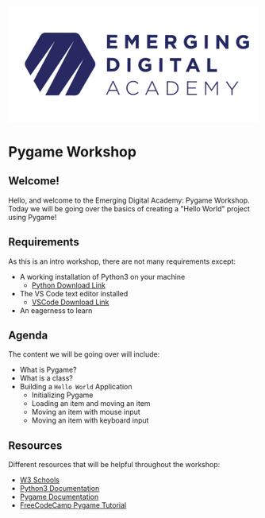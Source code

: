 ![Alt te](./static/eda-logo-purple.png)

# Pygame Workshop

<!-- ## [Workshop Video](https://vimeo.com/771394146/cc7597882b) -->

## Welcome!

Hello, and welcome to the Emerging Digital Academy: Pygame Workshop. Today we
will be going over the basics of creating a "Hello World" project using Pygame!

## Requirements

As this is an intro workshop, there are not many requirements except:

- A working installation of Python3 on your machine
    - [Python Download Link](https://www.python.org/downloads/)
- The VS Code text editor installed
    - [VSCode Download Link](https://code.visualstudio.com/download)
- An eagerness to learn

## Agenda

The content we will be going over will include:

- What is Pygame?
- What is a class?
- Building a `Hello World` Application
    - Initializing Pygame
    - Loading an item and moving an item
    - Moving an item with mouse input
    - Moving an item with keyboard input

## Resources

Different resources that will be helpful throughout the workshop:

- [W3 Schools](https://www.w3schools.com/python/default.asp)
- [Python3 Documentation](https://docs.python.org/3/)
- [Pygame Documentation](https://www.pygame.org/docs/)
- [FreeCodeCamp Pygame Tutorial](https://www.youtube.com/watch?v=FfWpgLFMI7w)

<!-- 
## Application Preview

<img src="./static/py-flask-ws-preview.png" alt="">
-->